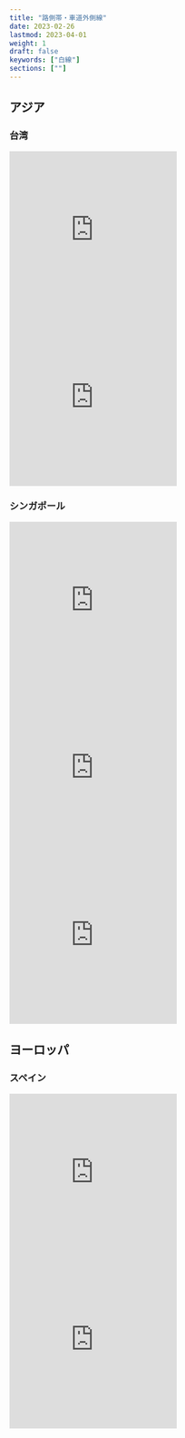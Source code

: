 ```yaml
---
title: "路側帯・車道外側線"
date: 2023-02-26
lastmod: 2023-04-01
weight: 1
draft: false
keywords: ["白線"]
sections: [""]
---
```


## アジア
### 台湾
<div class="googlemap-if">
<iframe src="https://www.google.com/maps/embed?pb=!4v1677483443217!6m8!1m7!1s1EaWFgxYC_ADwnzbti9Yjg!2m2!1d22.98782331239459!2d120.2065365812571!3f313.7436509411491!4f-22.50799509221025!5f3.325193203789971" width="295" height="295" style="border:0;" allowfullscreen="" loading="lazy" referrerpolicy="no-referrer-when-downgrade"></iframe>

<iframe src="https://www.google.com/maps/embed?pb=!4v1677483525144!6m8!1m7!1sbu1rVAGn6aaEX-KYKLoUlw!2m2!1d24.66419188885285!2d121.823417676694!3f18.541939705559702!4f-23.637052674239314!5f0.7820865974627469" width="295" height="295" style="border:0;" allowfullscreen="" loading="lazy" referrerpolicy="no-referrer-when-downgrade"></iframe>
</div>

### シンガポール
<div class="googlemap-if">
<iframe src="https://www.google.com/maps/embed?pb=!4v1677487900600!6m8!1m7!1svDN9-vYMY_54sLF4o9RT4Q!2m2!1d1.300355413800193!2d103.854203551694!3f48.32760376695243!4f-9.488562264116226!5f3.208787241843527" width="295" height="295" style="border:0;" allowfullscreen="" loading="lazy" referrerpolicy="no-referrer-when-downgrade"></iframe>
<iframe src="https://www.google.com/maps/embed?pb=!4v1677487944298!6m8!1m7!1sE5s4-J8qlDx-cksxW_Jryg!2m2!1d1.396597587442026!2d103.7474261566214!3f5.724441351511359!4f-18.854461978533507!5f3.1785152891688617" width="295" height="295" style="border:0;" allowfullscreen="" loading="lazy" referrerpolicy="no-referrer-when-downgrade"></iframe>
<iframe src="https://www.google.com/maps/embed?pb=!4v1677488002483!6m8!1m7!1sAJGgdSqN-KPDmxbP6s-Rug!2m2!1d1.352078613164813!2d103.9549000122177!3f267.03899971040306!4f-10.904642020262614!5f3.2042920184442614" width="295" height="295" style="border:0;" allowfullscreen="" loading="lazy" referrerpolicy="no-referrer-when-downgrade"></iframe>
</div>

## ヨーロッパ
### スペイン

<div class="googlemap-if">
<iframe src="https://www.google.com/maps/embed?pb=!4v1678069075138!6m8!1m7!1stl085y4gZG1Qt67JQ-z0ug!2m2!1d40.60541668388615!2d0.3503319707951622!3f124.25899124279347!4f-14.540120752369873!5f3.048691210917109" width="295" height="295" style="border:0;" allowfullscreen="" loading="lazy" referrerpolicy="no-referrer-when-downgrade"></iframe>
<iframe src="https://www.google.com/maps/embed?pb=!4v1678068943652!6m8!1m7!1sFFoatI8daoo2Sv6gINQ6PA!2m2!1d40.74900924730189!2d0.6393715727224717!3f30.181504470960682!4f-25.768709766580628!5f1.2852084081905457" width="295" height="295" style="border:0;" allowfullscreen="" loading="lazy" referrerpolicy="no-referrer-when-downgrade"></iframe>
</div>
